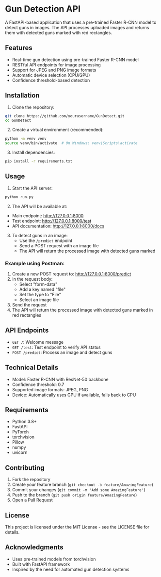 # Gun Detection API

A FastAPI-based application that uses a pre-trained Faster R-CNN model to detect guns in images. The API processes uploaded images and returns them with detected guns marked with red rectangles.

## Features

- Real-time gun detection using pre-trained Faster R-CNN model
- RESTful API endpoints for image processing
- Support for JPEG and PNG image formats
- Automatic device selection (CPU/GPU)
- Confidence threshold-based detection

## Installation

1. Clone the repository:
```bash
git clone https://github.com/yourusername/GunDetect.git
cd GunDetect
```

2. Create a virtual environment (recommended):
```bash
python -m venv venv
source venv/bin/activate  # On Windows: venv\Scripts\activate
```

3. Install dependencies:
```bash
pip install -r requirements.txt
```

## Usage

1. Start the API server:
```bash
python run.py
```

2. The API will be available at:
- Main endpoint: http://127.0.0.1:8000
- Test endpoint: http://127.0.0.1:8000/test
- API documentation: http://127.0.0.1:8000/docs

3. To detect guns in an image:
   - Use the `/predict` endpoint
   - Send a POST request with an image file
   - The API will return the processed image with detected guns marked

### Example using Postman:

1. Create a new POST request to: http://127.0.0.1:8000/predict
2. In the request body:
   - Select "form-data"
   - Add a key named "file"
   - Set the type to "File"
   - Select an image file
3. Send the request
4. The API will return the processed image with detected guns marked in red rectangles

## API Endpoints

- `GET /`: Welcome message
- `GET /test`: Test endpoint to verify API status
- `POST /predict`: Process an image and detect guns

## Technical Details

- Model: Faster R-CNN with ResNet-50 backbone
- Confidence threshold: 0.7
- Supported image formats: JPEG, PNG
- Device: Automatically uses GPU if available, falls back to CPU

## Requirements

- Python 3.8+
- FastAPI
- PyTorch
- torchvision
- Pillow
- numpy
- uvicorn

## Contributing

1. Fork the repository
2. Create your feature branch (`git checkout -b feature/AmazingFeature`)
3. Commit your changes (`git commit -m 'Add some AmazingFeature'`)
4. Push to the branch (`git push origin feature/AmazingFeature`)
5. Open a Pull Request

## License

This project is licensed under the MIT License - see the LICENSE file for details.

## Acknowledgments

- Uses pre-trained models from torchvision
- Built with FastAPI framework
- Inspired by the need for automated gun detection systems 